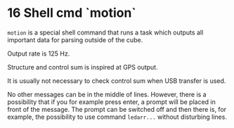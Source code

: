# 16 Shell cmd \`motion\` 

`motion` is a special shell command that runs a task which outputs all important data for parsing outside of the cube. 

Output rate is 125 Hz. 

Structure and control sum is inspired at GPS output. 

It is usually not necessary to check control sum when USB transfer is used. 

No other messages can be in the middle of lines. However, there is a possibility that if you for example press enter, a prompt will be placed in front of the message. The prompt can be switched off and then there is, for example, the possibility to use command `ledarr...` without disturbing lines.

